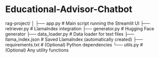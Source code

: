 # Educational-Advisor-Chatbot

rag-project/
│
├── app.py                # Main script running the Streamlit UI
├── retriever.py          # LlamaIndex integration
├── generator.py          # Hugging Face generator
├── data_loader.py        # Data loader for text files
├── llama_index.json      # Saved LlamaIndex (automatically created)
├── requirements.txt      # (Optional) Python dependencies
└── utils.py              # (Optional) Any utility functions
